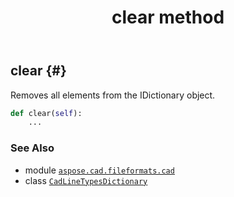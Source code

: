 ﻿---
title: clear method
second_title: Aspose.CAD for Python via .NET API References
description: 
type: docs
weight: 30
url: /python-net/aspose.cad.fileformats.cad/cadlinetypesdictionary/clear/
is_root: false
---

## clear {#}

Removes all elements from the 
IDictionary object.



```python
def clear(self):
    ...
```





### See Also
* module [`aspose.cad.fileformats.cad`](../../)
* class [`CadLineTypesDictionary`](/cad/python-net/aspose.cad.fileformats.cad/cadlinetypesdictionary)
